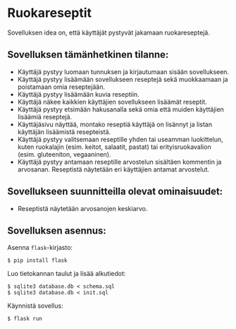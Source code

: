 # Ruokareseptit
Sovelluksen idea on, että käyttäjät pystyvät jakamaan ruokareseptejä.

## Sovelluksen tämänhetkinen tilanne:

- Käyttäjä pystyy luomaan tunnuksen ja kirjautumaan sisään sovellukseen.
- Käyttäjä pystyy lisäämään sovellukseen reseptejä sekä muokkaamaan ja poistamaan omia reseptejään.
- Käyttäjä pystyy lisäämään kuvia reseptiin.
- Käyttäjä näkee kaikkien käyttäjien sovellukseen lisäämät reseptit.
- Käyttäjä pystyy etsimään hakusanalla sekä omia että muiden käyttäjien lisäämiä reseptejä.
- Käyttäjäsivu näyttää, montako reseptiä käyttäjä on lisännyt ja listan käyttäjän lisäämistä resepteistä.
- Käyttäjä pystyy valitsemaan reseptille yhden tai useamman luokittelun, kuten ruokalajin (esim. keitot, salaatit, pastat) tai erityisruokavalion (esim. gluteeniton, vegaaninen).
- Käyttäjä pystyy antamaan reseptille arvostelun sisältäen kommentin ja arvosanan. Reseptistä näytetään eri käyttäjien antamat arvostelut.

## Sovellukseen suunnitteilla olevat ominaisuudet:

- Reseptistä näytetään arvosanojen keskiarvo.

## Sovelluksen asennus:

Asenna `flask`-kirjasto:
```
$ pip install flask
```


Luo tietokannan taulut ja lisää alkutiedot:
```
$ sqlite3 database.db < schema.sql
$ sqlite3 database.db < init.sql
```
Käynnistä sovellus:
```
$ flask run
```
